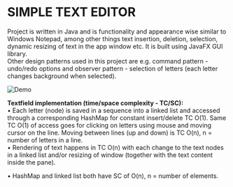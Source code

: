 # SIMPLE TEXT EDITOR
Project is written in Java and is functionality and appearance wise similar to Windows Notepad, among other things text insertion, deletion, selection, dynamic resizing of text in the app window etc. It is built using JavaFX GUI library. <br />
Other design patterns used in this project are e.g. command pattern - undo/redo options and observer pattern - selection of letters (each letter changes background when selected).

![Demo](/src/app/View/demo.gif/)

<b>Textfield implementation (time/space complexity - TC/SC):</b> <br />
• Each letter (node) is saved in a sequence into a linked list and accessed through a corresponding HashMap
for constant insert/delete TC O(1). Same TC O(1) of access goes for clicking on letters using mouse and moving cursor on the line.
Moving between lines (up and down) is TC O(n), n = number of letters in a line.<br /> 
• Rendering of text happens in TC O(n) with each change to the text nodes in a linked list and/or resizing of window (together with the text content inside the pane).

• HashMap and linked list both have SC of O(n), n = number of elements. 
